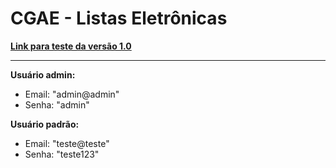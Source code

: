 # CGAE - Listas Eletrônicas

[**Link para teste da versão 1.0**](https://cgae-listas-eletronicas.000webhostapp.com/)

---

**Usuário admin:**
- Email: "admin@admin"
- Senha: "admin"

**Usuário padrão:**
- Email: "teste@teste"
- Senha: "teste123"
